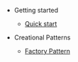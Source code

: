 - Getting started

  - [Quick start](README.md)

- Creational Patterns

  - [Factory Pattern](creational/factory.md)


